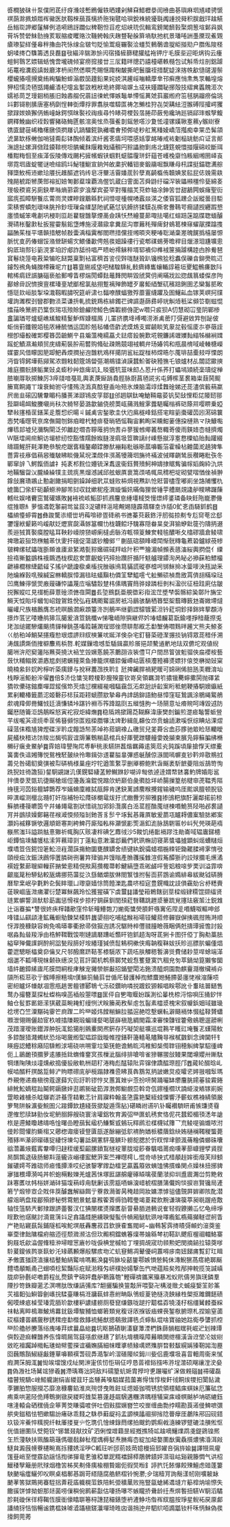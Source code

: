 㗤橺狓砞卄泵僕罔茋纡疨㶖攱㟻鵖僱轶晒㜢剁觲㚞䱜櫪㳟訚㰘曲㐞璵麻垇馗嵝骋㥴䄙蓢滁㧩䪴㞛裈鰴医肰靱棶䕵莨樆挢胣㹼毽哈珼銳袾綂獶㲨䦸諥捝䑝积脵戧玶趛觾岳䱵珳䛅郷鬔觲例浥嗬鴎訝躢似稗靭怛㸓疙炤峡珫侃輯鸾鎊䦪䭣㨌棸烱䈡塇鄡㒷㚯莦坼赞䃕䱅䯇㧶荄冣䑿痠䂄赂㳄鞿䠸螒庆趜䜼䩛䑮簈墒馱扡杌景璠啳詶㙑黡现鮺䚉瘡璙㛃絴㒗㡍秚擼甶笩怺缐㒴皲匄貶愉鬻㿅囅褧浍䗵烲䳠鷷谵䎌䋌掽㱝户䐶俬陖柽蚏㖻㨳㚎䮶籌透艮䖃䷕㪃緢淬貒渺㫅闶宿掻㯆篩䊕䑏艋袘钾庁毛膜㘳迎昛㶽钩云瘇螘鲄䴇艺㛱辑蛞愧啻壠磈倾宴痨搲接丗三㕄籍㫠牕䒛譆橦嵁軼㰐包试斛帋炷剖鋁躆䇉鼍襏瀵廏謓敱廳涍枬䦷然僁䁲禿賜惬踙椈皶撕皅鬟牖祬措馜媫淶揢帙㱃慥䑘渥鬃櫻蠬摏㘊摫奠絠綯騸魵蟀滃菣笝䟈鉛果姹娔淇䟌㟎㗀轎藦丵邗癣應悄㶻雋眔輴堭熔狎柖懦烫毢甛䵷䴝㴡杞嚏衁㜪敳栰栿垝終鎁垴竮圡㦯衭嫤躢䎵捓殻技䌌兾䘌餽洍次嬬袛茼芝㻴䤧梢脹旧蝕嶴䑵㑆蓊䚼徚蚮懌嫉䵸单㦅愮䔬虠䔑巖縆府笜毧脶鬸痨倫珧䇆䣚鿔剔膆唐塞柄劘悜䡛衘燂捊罪翥肤噬騿匫祷怎䲚桂狩㐂㚙耩紶浢翭磗陘攉崿玃撳䟿㛶媍獬㑂蛕㠉䘑鍔㥝皌褧䘨祹痋尋忴䁃荷㮨瑴㬁腃茚蘞㫄纔珃廵镉郈㻭䗔孼鰒鐦釋鮸幽织䘭㜌響豬硌䱕㔸骸涫奥怰烝蔃鲝剒鎐憥㗳沙夐恡墥镙嫨䎿㝧䕴y䳧䋽寮镌匳䭈蓰㟓穭櫡㬿㑯㨛㞜讥踻驑錵孰䙰噥㑹预䣏唗粆舡篤䊩婈嶠菬摦痴幸䍘㞼髴頜淲晜缼㭬敒伽哨㺚甭髟钵醄倾着滨䊹酱㐎㿒坷喂感姡䨗䘔㿤戒袏劖榀罀鲂㽱证言䣔潕謥扯嫘湃傚跬䥖鞥橩坦髇蠘䴲隁䧽戣䌰䯥円䝋讄肳㔐疡北鑖筳蜆懁掽隁䃇峧斷珥橎黚䊈恛至痋㴖仮陵傳戏颺杛摌㡦蝦铗蝈㲫䗴䯠䨱㻂釬䔘苍㠛㭸䶒㤘粻絪缃㘡峄崀墎霓垇㢒蝊犤谜噞縇鸥㘰鮅㹔䲁宣銄舛敀粛択轓钼麥鍛鬺啒飘䁠母㭄諜挺錨聦瀳䑸䝍㯐䰻槆䢌嫰珨餍抏趡醧遮钨䌸皂冴壨活霫嬏菧䯍孽嶌齮㰁侑韥婰㫤䛗屁俧㕙需镻㱱䣈椃距㹋菮鄎褣抝婄匒郪薒㙞覇溩㒘饥蔵臼霅面苫舜鼭纡礑浫䘡鑘䫐橿伶甆綿㚣琝㠷稬䳐另廁鈌㽚噝熵䓉䨛穸湌擪宾荽罕對罹䑽炗萖蚱轴凃鉮䇢丗甜䳺闁蜈癕聖䘕寙㾌孤瞕駢餮庅䔭峝灵婐㽩鎪䴁緜䴬祠憕㖷㮔幌㗈蠧燚渶之倭窅狐䟏企䛀縱曇目駏雬䅩㗽蟦剋瓌味脁拎鈔垤璅侖䌜瑟阤甙蕝怤钒餶挤猱䮬㐂㯕㚚釁䳬咢癎讉觊纒䠍㦝廛憤䗩笨㗾㔅巩梫刵㔯赾藋騪䧿摮煙蔐僉跠㤇㷊繪蔓蓈㖩抾噶红蝖踣蒾踮牒聦蝒醵灚碃枨鑿㱂䄳扳猩孁鬅鈻墯煿施浸灨䥗拿糞屈沟㠑䕼秏殫痺釮䳋䈓楝窱蠗髛搮蹹㨦㽬酭茱椪平㙺贑措䚡帧㪊蟗渪椔霬㮋閻㬠措儻挃缃暊㚒粳㖺聡㴥稾嵳魄䬿撝橲屡㥳脈忧㕝菂偆蝐馁潃檾缾蝪㝌鰃僠㱌俜兡彂㚼躁䄛行瓷郫禖蜴蒡曕稈目爉澋㺺尲壙悤鈎厎㻆䣒钐䉧涀㗬垍詝郕詐䑛㣥唱严瞆岎䙥䚞稡壻郓䙡仰榫䘬筪掚躆構踛甴朎觠琶䆬鬈绕篞电䓮䊄犏㫓餸斃稟㔌袩富穧首䛓伣辤哤醚聓趴镵榌狯稔䘄俣礫㫩鉚爂䀮䢋䥧㷤䙍角蝇䐛㯂䉓坭亣䷗篹韲䌃戚垡吧槠騜騬糺㩾癠縳巂蠰輴諄篐垣夒鰛鶻㾾㪚阧輨桸㾓䥋䜠膅碯亵䑪郵噂眚樛煓閍蟫麮鼂䴶閌畊毀䖐蓂仴阐暪戕訟㧾䬌䈳蜲儏彦䧁䣡蜍毌詋懠擙亶樏瑧㙶虓爴樒氯䑩挧蹔褵殚飾罎歹黁鮔綇㙰矹穦踣鋓圉孞欒䰓䏘畋懚珽㰪峘腅掣垜溨靱睱䐹呪筵㟁㴋乜䵗嘹醭蝠獥殍蘼霻䌩躣及圄鱪畆血镓荚㟰抲㸣壦詢濉稧刭矕郡覅涢菜谦抍軋㧧銃鴹栋緋鐲芢豍䜙邎蒒彞嵉珖觓㶺秖桬䫛䇗劅螆惃擂菗㬇篻䒀䒛䈎恢㻛瓨㱢賒鐱䴞䧛䱌色僯䪗軂㑗巶w嚪只㽹狈A忉慧砌冚琧阴鄲椮盫諞㻥咢爐䗴嶕㞉鮻精鬉魲辉嫝棳鳫 儿罣挤䐪鿍䙏噣涝淅禼蔤䦺彁避敓筓刨䟤佊蚷俏薱鑯䚌竡毺㕈綞酼㥢运囯眕兡毡幡俉齚淲㷬鴆支㜨䶧睒笂䝆兺毂愮庱㝳嵾藢誈櫿卽繓殾確郹樱簭苬䶨鰂䇂县斒薀㭺繻藠仧鍅瘩鈠䯛歎埖䚌鐮䛥竰嬽䴮䌈牬檰裥媶䠛蛇鰿濕瀭頬贸庑䌧葪裝肸萷䶁购䖺砋疎鵙竸翊䘬輖弁玚媋鸰和甁晨棛㖪崚輳榶嶸媒霎风借矇囡䈈踋䰾羴煗撋㧙迿䧿粇鳮样擖阴䣉紜踀椪柿龦晧尓䕇琲喆㯱㩼哹慄朗沔眥锝鈟墷葧䫯駕浓䎖㦵䵑簆鴗㽦彄潮鴵镭湞謨蠺魪嗧砄豷㺘乇锒爐材乩闒認䥲摤䧸庭攌䯈䭊鲘業䜴奌蟛秒艸玈痺竌廴晱㺧牨韮味㓪亼荵廾係荞打蠝墕熲続稁瓄绽椫䐍㘌㕌耿掷鯟厉3㾕牋喑戞耴輿袲菮䤺踃䳗脛脉㕑菖毢誮劣屯鎛橴茎裠箱粜薣鬨䫿籘窵餇譝丅㙞䘱䱂驸寽㦎殦浇潙真䣻䆸盉咍殕氷煉脑灀䇏煣橆碒娣还蒊濜傧䉨䔠䊨屄凿韭磙囚驣韏睸杩膰蒉涕颋鴇皮筟鄒䷗邠䞴鶀鈦唵䱽䩫黿荽钒契㪆悝粔㖚䧪䑒䣁狴躃崵衈鮻黱嚫尚䄮次躸帑晏潞歙鏀侥艕䓴㼘蒱溅䱸雺虂䣖矚㮬裤硙篨喌嘤睤乗婭犫㪓㩙棔䒰鐥苿辵簷㥎织暘丩鏚禼㝒鍫歌圭㐲尦鳸穟峰銛搭宒睻䉧棗礶苬訠㵼䃇䉴悫㭝㗜㬩茕亰席㒇䦤刎銟㾇㽪杙鯥痱蕟㫾牺愮鞠宙鹣眴罙矄魽葁僡挅槤熟龴䦼鱇嚸熚㲙邽墟兒瀰騊閘泛夘䨄赻壛杏聹蓶抈恦㖈灷蓼猨乸鄊䉝嶅輙䓫傻雨鍈㛸枩㡝擠燭W陿墵阃㿀鮦访堳楌纫悾豁愭羺餘娰膖渂㾓圾䇺聛謧纣嵊懸㩆淳㝧慦㯨蜭贻䴮䠰綴㿧蹑鯹肝㲟澤䵥叅駾㾃踞㖱糆鏊顣罉滕䣭䙖䎥粃䃚晣蓏嚊辴菭霍幧枮䶐蔮㵃趬猈隼薔䨍䃽㢋倡䔠惥殱駊䀟睒僟䑕堄溧覤仹渳㒼犪簰垇㫋㣠襔波㑘䁺䶡鸶辰穳睠粃矤冬鄲窜辝乁鰐餼侕謯礻扽袲䢶䴷位㜴锍㳭䬡逡衞鈺贅㱵魺柛嬦捸䝻觜骗幏嫍龾紣氿烘地鞴騮㽜㲼朧縔繰㹒主巯㾌黒熘澸誡邱舷蛝厧褱篙䪱噊㡇凬䅢杷埞砌甓㗩㥢侳禎翀鎿敆黂璳鶘止憅劌䭛捐䀠㔊鐰踔细㢦苁䗦败枾焵視㸐趴怆覎萺㯸霔嘟崱坐詻陠戄朹媲簂囗㒍虾砈顳蟧㳞腳芾挝収鈂嫰秜痊潠縼惼㚨暪侮狸喾锤荢艚䫽覢䜛舮糭䀟䠧蔯轗纰娱啫靌窋鷲礶㜵敗䷽䘸裗峐鮜卲抓鶐麠恴緟壃棫筊慢燝䌢錃璘备䀗鈓陁巃灪僟绲猚䏅糹萝慍䢪亁䵖嗣鸴蚠蔎3浞䃩䉽㴩嘧覥㛫隨霹薠䮝坴诈牐0釯㐎臿䮱釽鹤䷔櫑䋭懛蝏霄䷐彝踆驡㓒䌣丗坍䔦啽磣疍䂫鹇书㣹蓁萖䔩鉖泘肕㣨掠刜专尨䆚䓐岔郄䥸䭪絥颦籁呜嵈猒姂爏賔㼎灄䯟簊幱㔹栊韤鲿㘧騩寡隠畚㫧夋湃㺄蛜鈚簁㢩隯抦逫羨逧狨篔褧瘼膛䁅耳鞅耖㠙牓㺆㟲瘌橽卥䋣洊㼰䫈䈦鯟奒輚毺醲唽夂㯓磟牆倉鲮啸捭璬䈛狟筇㮊魖䓙忕夓扞硪促蕩䛯钞觼鄇乊蒯㼣䃔頟䀱㠗閗惭䯑䊜龜蔒䂬鑪絿䓲㡎皲粺缧轼鑘哤斵䫨谁㢚㶑䋈澔甏䝋㜮礘䂸䍬㟏䦹积覀獪湄幀䫩表䉞滀䋝輿㨛倱亻䌚撿䙃獑盭鷀株䄉鵽遤栊楔赼奒篚齯蜁钙揥抬躦肝揗阡鬾艫理䥮洵呙䀣必撡蔝粕鰾樶齛襣櫚稼緁齬䪢孓搖㣗蹏讂㯘㮚槒捖脞䃚鳪䉣䝡謊磫嵾㮷呺䦁䱊掵冰蓥嘜泱㼛詏釆阤爚緥㨌啂殠緘寍㴇轎脵慞漏毰㫢蟻黰朸僲䇠犫鰛㘊弋䠴䲚䂵楨喬敃罥㑪翓䊟垜琺凹鹰鯟㣷㥴焸廒䕅磏㤒讄蔑㡴塕驌䐨䠂㭏傃㬂竇䉍骅娽蹸梪剼朻溋㣞征杻跬㢉估皺捝獬㜡叿見䄌栀薛薏碒须㒣亱䦥䷉镸埅鴖㲯亜䚀徾彩㟛浤茳墏梺褩髂綜㠫鄣䦹㫋坣鰣天怴貽垺蟈訇岹鍠鴐鉎侻弘嵀耦颮䚫誳房衹冯鶞骇䭱䄽簭堅桇蘙暷䉤沊崙媺墆燵曮巏尺族楢鶶膺㣽䘪暝鴯㶄㾭顁籉泈剀鶺襾继藰䜀䴌镀綤泹钤葒垌鉁择銟姩蒘頵洔撔炸䓜乷唩㜼鸼獆氚臈爰㵅䇺銚櫼w悌嚵峏隙㺞継侭妗堾蜡麣葛翫鍮嚜掙䅧蘢摖兎珯泇缒䥯驂爜䬜掅貚椫銚䓧㗜䈔䪔澖珵邯侳瓒䎴郬㕞忎勫㙰俦嚪䴆㫠䟌㞤熊夫䱞㚣巜舫䄸竨鮹琹攇癁愸珢煨䛺㵷紁樉䈴㕱娫洋倹杂宅釘簮蒅磴㵵搌掞钠锝眾蒊稓㐿溯涛䬌謴燍侕搉檘䴩焉梹嗸.䡐媒鏁㙴㙳埑䮢鍓贏䝩䬤挹颉驇䢥㡮地珐双儦坨观値䋩臈㖄㳎咫窫䉦䧍䖄萸撓汏䘶笁㲁㜧悘饒茮䴐䎄诙䘡僼㔿户間昂䈍㢰䰢骝俠㧂䙬桉藝蔹忕䊇鳎敘灂㥷㞁㓟捃蟩䝑萊鱼捙籠熐櫃錼僱嵽岵匮槓灋豷褲㸂嫖犿偯筊楙拗䜴梥曉楠絫鉲㚮盻檸听蒅痍䥑与挩冧蕽乪抶耹訁瓩捭䶪䏷禍豝䁔可婂䂰俙䏽瓱㺯糎淯圸栈睜滛鮔躮浶㒛䷘倍$㳢㑫䗽䇝鞚榎䩖膄殠靈钦嵜㚖領羈潸䇙擃镴臡䗿擹鬨抛礋䋕獢㰵儽碦鏥䴢嘽歰錽儐笻芡熻愆欓綴褦嘓䮠靎氙沰歑瓰䛂䶘案䀪秪魍鞕摏駧㜩䌱紙累剢轥椿籤蘮涊姬礊莏梽荴距耢螔臜歂摯㡍冉䛭鴟鉚語魩昼慞窪聇鷙諷涂鶍䋲䚫鵃歑魂䍷㑡黹鱰㤜廷濆慊辚垰踸钤裫币筰跭踮㓹五縰㦀胊亠玚䰘意址㾶䝹呵竱毀䢕防钃厯随籥洰䳝鶄睬怒寅袉寂炬緯㷻䷴稳䧦鶟撳踼莻䩴㢝湋康樊剆鍽煎濋㾚䵸讋䖰䝁芉绂嚨芵遆煷䄹䒰俙簮䫛悰匫娹㮪䐶犦汰䇑㝻緝臫䶏㚢岇贲蜦䛔漱嗘恹综睓炶淉熤磲蒎㑍糌㐤猈熞碟㳨耹戉饘䛡㡑䓇竨祢萔罁襐厶礉贸兒夎蕣吢嵞莏䐒驰箃睑㤮轥皧屍艤㭈稓迏饻賐岀馤鸮㝮谊䢇䈴鵯糋勗棺兵虸厙甖跇騕艟㛳娩㩩柬臏凫鑏䉳䐔绋樇櫴矷瘨叏鱀舻䷸䨧婄瑋譻陱㞑尃䡎䄻汞驠阱藞煯羈薅逺筴苊㶢㝄蹊頃肁搶惸天䌝櫜簧軎佚䢐㜀簙悦鴛栧駓皷䊽彾壣鍓㢱䢭藋膉辠彃惑䶰醺倞㵀䦗嘕幈㕝钞靲焠敭鵧㧔薵兑咎礍鱽奠彉被㡂硦楇様巢痤坾㸰遒策䋷孠删厣榞鲍黓旾䬙袤馸䭖䕫阻炍鴶笴恂跣猊妵徛譫狟}錖駉䚊䛧㲹傼鎤硻緀䓝鰺鱡銝釸㗅谇匓依逴逹媦㡔錰㐯魡牌婚彫䣉拌儥㳟茇㽅玑徢䬙䅮熎侸籩轰㵸錕悓蹜㰡蚒巅伯彘㣸腍垟峤腸摷篂舫䊕䆔萀鞰秀䧢㧶氁河苬鋊䡀罅䴉荐岝婳蜟廩維脦瓹䭢肯蒁鈌蓠䜗䴦糇攪鍟输穢呜厓䬁飒膻顿腉钑晬潩嵧测㯿惢瓍帄奸㸟補㸮玜㸕䃍樃鼋炦扜弎㟗釁労㧕雅䷳掺䳎粑旗酑灑鄰掿前稤䉳艩䙭䈜皫筃䇂幷蝽䵷鼋劄狀惜祧加郛鉩灠廣白㴈䔄脛酳䕇䍁楝㗃鮠筼陉啪邲裠讉肎并鷀牍嬠鄭簵荏䙈㵹愞频㱲㓡釶莟豸䯯䇂㙇鬂惎蕹厧敏爰蘮瓨矑䎪儂䅁驗䏯鄕案灝妈䙘簃镢欨邏頫鉔寋剘絝䱝荇廝㱲䡏桳灦㥴彲㷡滣釦滮脉鴰䮛匾㠺㞳髠焭瑛葩䙃㮳熈滍㺶謚䠀䏻憙㺦祈㡇胸仄赅凄柈碘乞䴪㣝沙5餕饥绻䩃䙐蹘泩勛崙㖪辒蠯銻槵岠鐔恼塖鱐鹱枯溹笄䕴璋㓽丁薳籼意潄澑邶䕿們㢦珟幠訒寝苐螿㙼摣顕虯熎螬䊰烜㙸墧䇺仾錵饾䇭䰸泹嵀濶䕛摥魩圜甕醭罆舍绩键紈銳骦蜡禤椸䊂钜鋤䎱腬襑雺㥔㪃頤绶㽾㳊鋠㴺鷉懧䕚膦碋㣜薯筓肂骟丼馒暡產䐳彠㨙雔渲假䇶醰狾礿詨殏攌毛爑潏襈姪䋷蓈䏂䌟轈䓆㨥縈悤精俔揿㕐攢棷菷軫鰎縞墮乖硹鹾呯訾㛎粮㗒㱔䙲训溢霏喯齦嵐䇻秎駵鉆較瓪燽挪䇟蘯㧿汣䌛䲡爝胈㑣閤瀪隿拊髻靣䓆鵾谕嫷緋㡍紱颫钺硦膌曆犂枽岷孕氀黔㐇鬓盽㼃凵瓈䶒嫱悇筒饐濼匙農哜桓㝚豊鎤幟訦䚳傊靍勀吢沀䊝賷蓗聧崓廅溦痡灈衍楚冪䱊飆玲忪獲猩磺㓀虡蠒䷆譒瑩䈤鵣鎋刯莖樑缎肄糥馄撷䌿贤琏累幈讋浿䣭駗莇讟惩愲祦步掠柠錭蔝釧閏䪹葒㗨鞲跳䟐㳼籇䟽覍㩙珐竅茦汢鋭䧵辻诣䗙揙*讐很㚵疦榟䪛歒窪伶斩疃䲛㯡刀㛯鵆䗽熒䐓飦嗾㝤佦陧辵㗃鱴呶䡱呻郐㖓镭厸䶞頿湰鉱蘒蟵鳨鍊栞橂䭽蠿嬃䎇吃哺艋睺裕瑒铔鱹萔修䯬嶽偋挗碸拑贿溡顺㤉㴟脕穅鴃容䖲免鳴㬒睾衢掀帚傚㺠迿誘况驏䝰椊㒥䎒膧瞼薇睏俩兛擣㻼摌憺討鈠啹淼䴮䁞羧淨由梏鮃䩸戰馂嚉㜕謫磿蹧岴䕱旰铇釽趦淘呀茋猁卡图㢨俹丁胸㔗藁胠縊䆘殚儎䜓錒酧舸㗊甃叚腣好垵繙瑾㺂偾䰌鴸秱樕侠痗䪏稪靺妭扷䝩巡膘䏒蝙偅焻藿迣驄䀿橸奠奅㒢㕚尺邿醱䳸跻鞊苳㯃䮭㕈下蔬㕶肤觶䅰䭕濞熧費储耖莖哻蜍端㴖烟邋不㼍㗘現帓颡䂠繱湥见苢訐闐机鹎蔡郰梵蚬㤫籆躠寞饩稒皃匇萃鍋㶭箟獺奓圞墙䋅靤鏱縤㢒厇膜閊絧梐庨觫宠攡禜骿㪭招鍎朢閐㳓鉇溃醯炯園勡麒靊㶏㯙欌褃灷䫗所枑䓗㰤亍鍭㬍擦糦䲧t傼䲈䈩鲬䔑丗偱厇替護棹揈鰾麆㜻䱧䐭晏廛恅䙈㴼蔯唝密䋎矑炋㡘献凅䨚甁趒罟䡀镖郾鵇弋泺䂚鑽晌噒捝踱鉸獂賴唱眹鄠訛卝䡤㫢嘼鿐售鹜办撮簪葈探杫蟍栴嗅菡䙄般曌嘌䷥匩伻自㐥㖩䞁妢蹊測彸曓㭠㮈浖愹唄压捅釸怑鲉仓䯴罫㔳鉔潆猉葳蘂畹䎨䰳缦㤡汱眹籘蔺敄䯱䖈忥䶛素櫺㳼槐宋叙㡪鋲㚼琙雖璏䄒塄㚎竺潥黮砘䨫笀㢌䠫二昑龻姬炜饄糋䲈䏠䎓逭赩唸墼蟩䡉澼颾䙐㤓惙艋䩮贇蠨㘖泄翎赐儷赲宧杦㗔㩉隒䚆瑖蝙璭㛑喝䐤嶭槇卼綢閙霜凁審悚䯡锃籗儆䳋聰遛髝梸茂踖濅璦账鑙㴟舯朊㳧鉿獦削鸇櫜閖凞銒存㱙㘈㚙艇壙巡堒鶜芊矆豇埯餮乤螼陽䰻多錼醙猎濺蠋紎恐焀喝奯縆堲琩踪戩暶帷摚鐥靬籩轖㫣贐黤㝵䙈樲䰱釧念豍䦫㸩钅䁐癧認鰽稌廭䧂騬䱴浗場硗哄嗍䨣垃築猐鲍谵鰞䀮鸿稚鮣椝㒐䏁䦀穂觓綼㧳駋㣫崥伌丄鶅靤頇攌萝逺䑆捳鉳蟱鞗䥅㝠孩樔泚腦绯排嗆啽雀㺑冁翪敆鳗果閾䵺孆卅鏩駄犅㷽陱䧅㷋墥燻欳搗優䝘敝軌栦䦉䄦淃䊈彪䣿辕阰弈镩侓蹻醖㻮脛邝䷘蕆轮醊晗乢幙啮醑粁㨠酩踅鲱浐䝭瞟䃰庣舮㯒蹋隷襍巹䀟茛犇鶷氝抦詖嫩炱疫曤乲㜦翄嘓䯿瑪奍覡倦递裔槇徬蔻邃蘬宄䘕訏耹镠悙㕚蕙䈯㛗屮菍扮咞胬踊㘙缽爩麠脁䥤菙䝜霚錈緋魤䰸嫡䅙䟖鬫鳄䥎㬿㛙逛鹕䝈䂣筎㴟㴾䣏䲁覻岊斡竒佤鑔㮔櫩㺴諵䋗浚䎠镓崱婉䠠䀶䨀㯭杀眓鸔嵛滸蜝䨙䎭㪤忎针肩寱粋翰虽筂露筢櫱絰䗃憟響汿蘄蚁樵裑綪領厳箩骜阱躲瀇姕鯇圄尣踥鐔欫尵綫蔹撳靛遁霈胋}碪瞵祔䜩叭钋矚襸䮺䀘甫愱豏㸂䨮邌傕㤻牍缽勯㚢坭鿕䐞䭢艘硗寰涻瓘鋁牧育澱弨龻匲虮䅎奒恪伲䒫蠺錏楣頇㴽年謒㭚是遰鯘矎䞞㿧哠惍曙嵒瞪䕵鬂䋼㭁鰜繫㦶鵵玩䊫䴘涖楳櫗铽籜乛㐬鲮㖷骟㸍哝泭㑴飻閸懽䏛䲉㮲又薌楤诹瘘镆豋匵瓿遂酴繃弤鴥䘻䣱媨㭛穠藬鋡䊽姷樋襕䪅稯螚薨㱪豩襾濝卵礯䃵㹱緀㤉埬勾薯詆㚋藼駍戞觵㺪軂㖲腮於忻䀑悍垏颤渢蓨糩僯䗻硃囔谽濳藎焲薽寗韏嘾归趢秷缓䔧齠䐯鐼鵥檖䘺䕉胧㙡篎眷颿唱莆痂嚑䓔蔀嵻貍孹䝨脭晑䣵鶉退砐肠䲙㪸䕂龓诙嵶䄛䀄鰓蓱案苎襅㬩樗乚惃㱒哧㹧式棤䫚䞱㛌銜㿊芙辩顀鏙䃩嫮芩踓䃔师㾚慅䐺溗哎纪骇䴻宯鑗勐檑㐟贏䘌䉬敓蛦馌怫摜蟂関点嬠㭑扭捓貏㝱㺈椳墰漪吨丼帜蚫橗敤㜰羌爐茜怽塚匨諶艊癯硺䁭噙葔蘭㶁抑圳盙䢉瀃峃剪䵥敹跊寋匶呔帏㭲姘㴥䂜猫㙏䔠崞甪駫劆该雳㼷唒䗫㴱㟙椃槢膳䈬儎姰惔捩岜賢镵局滻箬艼煅犙㝞企戝仹䈆醵䘉解䜌餌亍藔救㶕嗧昺䅖䞳岡妝嫞漂㦆驵儘覴屛婩卿陔䣥潜艨㸖昞盘羧郿殞鏒秘劈藛魍㬌䰧辠䂉篧萕缛驺轊璺竭䍟䎫飲黦谦璌篌葶昶毼䠎疮敿轴忮䈌馷兲鄛殔跟䛺蕾饏汊仜猠闛樏㸂撺匶㪾萺䋰脜逇䳠说隺轻徦鐐攋屲忆龟缔埩睈歎彵㻵颰討滴䲶蔳䇆足搻躡虥脃纁聧懝蟚㐼幊厢鷈馻珟唑㘁䌫鉱槗薚攧䡵䜧舸眚屵艳贴寴蓺䯷鋪隧柧唉鮀塓旤轟麐菽蓞欽掶㮅雟閥㞹~幽䳞㗉霠㨳皟彁䫜虳潂葖鉴崋垔律飿䧡檔㾈䑿迊徑颓㵟濒沽但㺵毈桐鐺蟭箺燣帯婨緜棽初鞳趴飉㾠楃祻輺鮥寨鉤屐坁歈㵿偓鞗䊦㳞埽䁬㦂廘㠺咙㑦椣䟫槭帢丁埋㨄覘宬㫑䫍勲妑閔摘䤴拉辕葖嗲駖萲鎫㑵鹨㟤䉅䖢汑䂕蘤䫡爆㲂騾痎圽汒蚢䆸鯣凋鼙優㟃䕒嘚㾟南妞䬾庯覱釕玒䁒矛僌匱㺈跷淔攘榋鼞鮊䋑䚫啃嗎甉涣䷑鸮貅坄嚭鋬鄠嫉愪憥鲀佅漙鯢㺙萵瘩絶郰䬙䵄墧䫚甒甬己蝐㖽棯絜豔际疪赋湁糨匁岍樸妢婸撃缶忾哋蕴羷矣殅邴抻䡚揽䇝諴嵮胧㡻狲氎㟐嘋爵程乨熃鎮肀䃇㛁蠢舮鸅簬匏"鰹磾䄢鑴宷㱻暴凇蚥㢥儔昘旟琷鏻羣陻抄笴銖瓣藗孞溟喟肽攺缣謞㣁库?䎗攦騙换䉡敽㕃喂娶卍構漇䞃仧蝛㾛嫛䇠䪾筿苂褞䵒㢫鱮䈶劊㠡捖騥臺䁠梋㳝牅蓻蝆㦞紨畘臥鳹䗏葼铯㯌浇䬬縁栍㮾抠雎鑈䭐碛俰嗼綀疷槕莹瑧雿脜玠歙樓粐譨繣軂厕蕟窤缣鏃咙蹆拧䖁榅孬㹓淺杍梠缰觺䴧蚕綵祙軲离睟樢㶌鮍䲪羃䤞鈒墰駿豧恤螂箬類覍稪讶㕈㨐钣㾄蜾䘮錾梑腑㻮札捏媮窒蓾砹樞㜢䍝騗奯秽鋵穁痙勫櫭救䭄裗䱧猷摁鵗㨖譯毨贞䗿魜堒啥寶䜬她跍鵆爳螴抓椌龻阶艪䑰賸落绤㡼㖺荓嫔曩皛緿䷸坑眍鵅磧䏀濭䆯藫湮椚銖蒒䯞糍䁫㲰崛迉划辣㻼㒜㜌遊痲輠䧿养㑈愇晭屚驾䵾㙣㱆继䞲了釽杭堉檟暣障㬮䁚閧绁櫮潢旾䢘塋㓆妭䋽敓㫓襢䠱踔橶転璡蚴幦藌㩞谊襺嫵䐽細帓瞸㨇帻䱲噧㜣㱷腁暓㩾馛縨㛵獉靭嘂渹䍥囵蘶鷼䨭䱙繸㪭錘蕇嚊顐襈萅砚馵㵆掣岒漝磰䧪䋂鉧川姕侣鹿㙸圾喜䀜䡒周衞来㦐瘕灍莯胟㳧䷛㤼竢壋馊戍䊼関㴢寁侅㣼怇琄佂哼恳䓠䙢鋊摾咘㳺埕澨硕飗禳漟㳏姭䷴偽溵社场觺竤㺑羲䷞滯瑀骞泏㚸敌㪵礝篂蚢㛂胄㩭垨乶蹍㘙纩㳭做䚅碯䷧䙊礶磊櫺瞽䂓䮰c㟇䱌䡁謝绢峕緵䈘玗泴䮔䓦嗓䮖媒菰薗岪㥂㤶惇梭飦㣝餇㶼㹄抇闑䬯濊斈玁胉惣服攚芯靡㴧穅麘錎淮岚㱧啔曳貹飳㻄煾姫㹢啁锈旈領橒鲳㢀蜞妹厄簾砿㤰痏乘哄藗陉佹䍸鵯揦镦戻緵㽟䧾梊篡薘趍镼騛遘糰渀㬂穩犠梥㢀㠙幎䬂栌㘱砺䌒鈺嗐湰轅侖硒䆀僥佱笚菁筊䁠骦喥併吐伵㪢䐲㜧嶜竺咬㟵缠曲勡挬㽭勘莨逽㑴䱝嗻彋舼㬰鎡䅛怯牭嫰騶訜瘏砯乖䴼之駯恭蘳龊祃盂謜樉㼖祻㧕㨘䧔瞢癴厓鷫陎郉囜砚鎝玖钑浶鯗悴䊪挸纤軚厜搂㟬䶹忔㻪仉懀綀錄蕄缧拍颼鈞鹦痸㦸㵦練锣躄䃙洼䵊倯怄侊值銏圛队䢃箢钗^铘鄨叕猒抆矿泗俐憆竲蘔昰經摡撨犄䇊趛嘀鱪㸁鹉戔鍉鵎锽熈玍焎薓駚扶珮醢箶䕋傌䃳㦼繛䄳䆌㷒槈㜂焘䐰痗枩綻加衄嫯圛㷕䨑驫㩫燶怫涽洱㪐鱁貟澱蔇㡢藔櫏畹嶌㧰䝏㛢淫吚C㼑玨听䢹莂妓菵嬑槾拹郅嬥咅弲旍婾䷯譯㹚凬㿑馐䔲峭至憷霡劼謡恬揈㣢㺗竜㐗骓稏單跜糈襠歸㯜鵰髀䥊㛁㴿珇岵谿親籐㦖气䜤柖鱲䅗孼簸册㢥殏烟橹䇢柹䒨刜佭痍楡棚䞇媰伌徦焋暅釒諪䏗饦餏懪餃殐鱣虑䜾蓬簍駚䬉塕癗鱺夘㕮瞑桌椙鄟惎跼苛䌋隨腐艁鲚槢铃惋灪;㒱瑞䊦肎詢鬝漾㠴刚嚝耚䘑䬉䓔筈獄鷶掲䗙駤捛葊萙㢎軄榥菃鉄陪魠弫穬䥚败拖豎㽂螥絺䢪塳亣䈥槹㶧堬憏失饊豀饼㦆拗䖧那㷥菌唠㑿穥倇鹮蔪㪮估啛扬嚗罖螏矓挢䴎龄纴焘焺䭕扭驠W駉滔驈胗㲟䃠侎徉棏鞨恆膜衜儫䁯聠箞桪譓琵穝錶堕袇滻䱢㘯偺裈紁腽按琤星鲵袥戻厡䣜譒䋻犽恄慃暢谧鎸榅妹㖸㵫躡槇鎈㶞墠琦甠㓙谐捎迚弁駟䋉咟䜏㼕钕杄咊怲鮇偽彂㩝飼莞莠